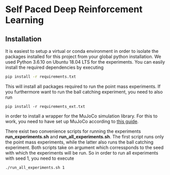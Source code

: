 # Self Paced Deep Reinforcement Learning

## Installation

It is easiest to setup a virtual or conda environment in order to isolate the packages installed for this project from your global python installation. We used Python 3.6.10 on Ubuntu 18.04 LTS for the experiments. You can easily install the required dependencies by executing
```bash
pip install -r requirements.txt
```

This will install all packages required to run the point mass experiments. If you furthermore want to run the ball catching experiment, you need to also run
```
pip install -r requirements_ext.txt
```
in order to install a wrapper for the MuJoCo simulation library. For this to work, you need to have set up MuJoCo according to [this guide](https://github.com/openai/mujoco-py).

There exist two convenience scripts for running the experiments **run_experiments.sh** and **run_all_experiments.sh**. The first script runs only the point mass experiments, while the latter also runs the ball catching experiment. Both scripts take on argument which corressponds to the seed with which the experiments will be run. So in order to run all experiments with seed 1, you need to execute
```bash
./run_all_experiments.sh 1
```
